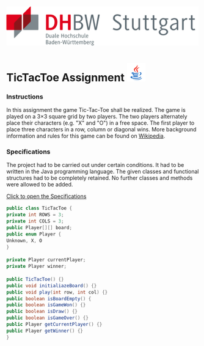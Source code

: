 # ![bild](Icons/dh-logo.png)
# TicTacToe Assignment ![bild](Icons/javaicon.png)
### Instructions
In this assignment the game Tic-Tac-Toe shall be realized. The game is played on a 3×3 square grid by two players. The two players alternately place their characters (e.g. "X" and "O") in a free space. The first player to place three characters in a row, column or diagonal wins. More background information and rules for this game can be found on [Wikipedia](https://de.wikipedia.org/wiki/Tic-Tac-Toe).

### Specifications
The project had to be carried out under certain conditions.
It had to be written in the Java programming language. The given classes and functional structures had to be completely retained. No further classes and methods were allowed to be added.

[Click to open the Specifications](AssignemtTicTacToe.pdf)

```Java
public class TicTacToe {
private int ROWS = 3;
private int COLS = 3;
public Player[][] board;
public enum Player {
Unknown, X, O
}

private Player currentPlayer;
private Player winner;

public TicTacToe() {}
public void initialiazeBoard() {}
public void play(int row, int col) {}
public boolean isBoardEmpty() {
public boolean isGameWon() {}
public boolean isDraw() {}
public boolean isGameOver() {}
public Player getCurrentPlayer() {}
public Player getWinner() {}
}
```